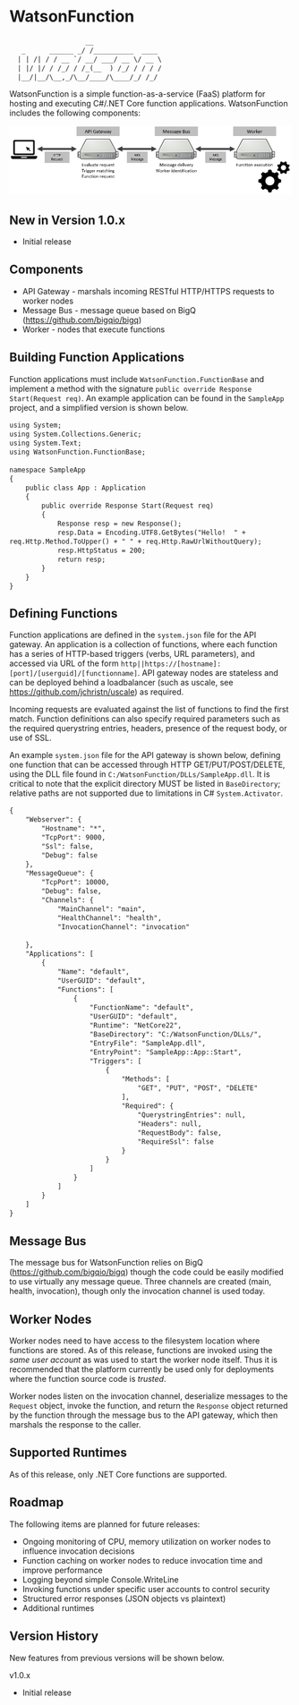 # WatsonFunction

```
                   __                   
   _      ______ _/ /__________  ____   
  | | /| / / __ `/ __/ ___/ __ \/ __ \  
  | |/ |/ / /_/ / /_(__  ) /_/ / / / /  
  |__/|__/\__,_/\__/____/\____/_/ /_/   

```
WatsonFunction is a simple function-as-a-service (FaaS) platform for hosting and executing C#/.NET Core function applications.  WatsonFunction includes the following components:

![alt tag](https://github.com/jchristn/watsonfunction/blob/master/assets/diagram.png)

## New in Version 1.0.x

- Initial release

## Components

- API Gateway - marshals incoming RESTful HTTP/HTTPS requests to worker nodes
- Message Bus - message queue based on BigQ (https://github.com/bigqio/bigq)
- Worker - nodes that execute functions

## Building Function Applications

Function applications must include ```WatsonFunction.FunctionBase``` and implement a method with the signature ```public override Response Start(Request req)```.  An example application can be found in the ```SampleApp``` project, and a simplified version is shown below.

```
using System;
using System.Collections.Generic;
using System.Text;
using WatsonFunction.FunctionBase;

namespace SampleApp
{
    public class App : Application
    { 
        public override Response Start(Request req)
        {
            Response resp = new Response();
            resp.Data = Encoding.UTF8.GetBytes("Hello!  " + req.Http.Method.ToUpper() + " " + req.Http.RawUrlWithoutQuery);
            resp.HttpStatus = 200;
            return resp;
        }
    }
}
```

## Defining Functions

Function applications are defined in the ```system.json``` file for the API gateway.  An application is a collection of functions, where each function has a series of HTTP-based triggers (verbs, URL parameters), and accessed via URL of the form ```http||https://[hostname]:[port]/[userguid]/[functionname]```.  API gateway nodes are stateless and can be deployed behind a loadbalancer (such as uscale, see https://github.com/jchristn/uscale) as required.

Incoming requests are evaluated against the list of functions to find the first match.  Function definitions can also specify required parameters such as the required querystring entries, headers, presence of the request body, or use of SSL.

An example ```system.json``` file for the API gateway is shown below, defining one function that can be accessed through HTTP GET/PUT/POST/DELETE, using the DLL file found in ```C:/WatsonFunction/DLLs/SampleApp.dll```.  It is critical to note that the explicit directory MUST be listed in ```BaseDirectory```; relative paths are not supported due to limitations in C# ```System.Activator```.

```
{
	"Webserver": {
		"Hostname": "*",
		"TcpPort": 9000,
		"Ssl": false,
		"Debug": false
	},
	"MessageQueue": {
		"TcpPort": 10000,
		"Debug": false,
		"Channels": {
			"MainChannel": "main",
			"HealthChannel": "health",
			"InvocationChannel": "invocation"
		
	},
	"Applications": [
		{ 
			"Name": "default",
			"UserGUID": "default",
			"Functions": [
				{ 
					"FunctionName": "default",
					"UserGUID": "default",
					"Runtime": "NetCore22",
					"BaseDirectory": "C:/WatsonFunction/DLLs/",
					"EntryFile": "SampleApp.dll",
					"EntryPoint": "SampleApp::App::Start",
					"Triggers": [
						{
							"Methods": [
								"GET", "PUT", "POST", "DELETE"
							],
							"Required": {
								"QuerystringEntries": null,
								"Headers": null,
								"RequestBody": false,
								"RequireSsl": false
							}
						}
					]
				}
			]
		}
	]
}
```

## Message Bus

The message bus for WatsonFunction relies on BigQ (https://github.com/bigqio/bigq) though the code could be easily modified to use virtually any message queue.  Three channels are created (main, health, invocation), though only the invocation channel is used today.

## Worker Nodes

Worker nodes need to have access to the filesystem location where functions are stored.  As of this release, functions are invoked using the *same user account* as was used to start the worker node itself.  Thus it is recommended that the platform currently be used only for deployments where the function source code is *trusted*.

Worker nodes listen on the invocation channel, deserialize messages to the ```Request``` object, invoke the function, and return the ```Response``` object returned by the function through the message bus to the API gateway, which then marshals the response to the caller.

## Supported Runtimes

As of this release, only .NET Core functions are supported.

## Roadmap

The following items are planned for future releases:

- Ongoing monitoring of CPU, memory utilization on worker nodes to influence invocation decisions
- Function caching on worker nodes to reduce invocation time and improve performance
- Logging beyond simple Console.WriteLine
- Invoking functions under specific user accounts to control security
- Structured error responses (JSON objects vs plaintext)
- Additional runtimes

## Version History

New features from previous versions will be shown below.

v1.0.x

- Initial release
